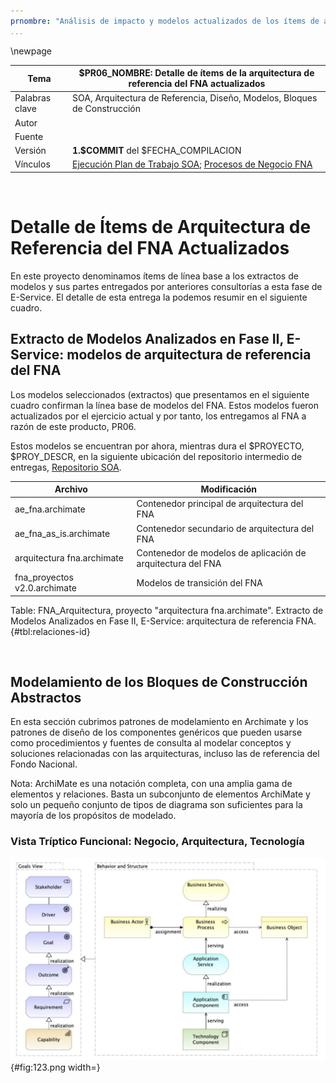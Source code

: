 ```yaml
---
prnombre: "Análisis de impacto y modelos actualizados de los ítems de arquitectura"
...
```


<div style="page-break-before: always;"></div>
\newpage

| Tema           | $PR06_NOMBRE: **Detalle de ítems de la arquitectura de referencia del FNA actualizados**  |
|----------------|-------------------------------------------------------------------------------------------|
| Palabras clave | SOA, Arquitectura de Referencia, Diseño, Modelos, Bloques de Construcción  |
| Autor          |                                                                            |
| Fuente         |                                                                            |
| Versión        | **1.$COMMIT** del $FECHA_COMPILACION                                       |
| Vínculos       | [Ejecución Plan de Trabajo SOA](onenote:#N001d.sharepoint.com); [Procesos de Negocio FNA](onenote:#N003a.com) |

<br>

# Detalle de Ítems de Arquitectura de Referencia del FNA Actualizados
En este proyecto denominamos ítems de línea base a los extractos de modelos y sus partes entregados por anteriores consultorías a esta fase de E-Service. El detalle de esta entrega la podemos resumir en el siguiente cuadro.

## Extracto de Modelos Analizados en Fase II, E-Service: modelos de arquitectura de referencia del FNA
Los modelos seleccionados (extractos) que presentamos en el siguiente cuadro confirman la línea base de modelos del FNA. Estos modelos fueron actualizados por el ejercicio actual y por tanto, los entregamos al FNA a razón de este producto, PR06.

Estos modelos se encuentran por ahora, mientras dura el $PROYECTO, $PROY_DESCR, en la siguiente ubicación del repositorio intermedio de entregas, [Repositorio SOA](https://stefaninilatam.sharepoint.com/:f:/r/sites/PROYECTOARQUITECTURAE-SERVICEFNA/Documentos%20compartidos/General/Repositorio%20SOA/Modelos?csf=1&web=1&e=LSEm4L).


| Archivo                      | Modificación |
|------------------------------|--------------|
| ae_fna.archimate             | Contenedor principal de arquitectura del FNA |
| ae_fna_as_is.archimate       | Contenedor secundario de arquitectura del FNA |
| arquitectura fna.archimate   | Contenedor de modelos de aplicación de arquitectura del FNA |
| fna_proyectos v2.0.archimate | Modelos de transición del FNA |

Table: FNA_Arquitectura, proyecto "arquitectura fna.archimate". Extracto de Modelos Analizados en Fase II, E-Service: arquitectura de referencia FNA. {#tbl:relaciones-id}

<br>

## Modelamiento de los Bloques de Construcción Abstractos
En esta sección cubrimos patrones de modelamiento en Archimate y los patrones de diseño de los componentes genéricos que pueden usarse como procedimientos y fuentes de consulta al modelar conceptos y soluciones relacionadas con las arquitecturas, incluso las de referencia del Fondo Nacional.

Nota: ArchiMate es una notación completa, con una amplia gama de elementos y relaciones. Basta un subconjunto de elementos ArchiMate y solo un pequeño conjunto de tipos de diagrama son suficientes para la mayoría de los propósitos de modelado.

### Vista Tríptico Funcional: Negocio, Arquitectura, Tecnología
![Resumen de un Trabajo de Arquitectura. Vista Tríptico Funcional: Negocio, Arquitectura, Tecnología.](images/123.png){#fig:123.png width=}

<br>

